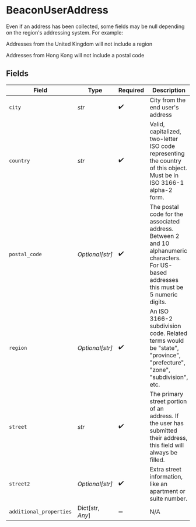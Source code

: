 # BeaconUserAddress

Even if an address has been collected, some fields may be null depending on the region's addressing system. For example:


Addresses from the United Kingdom will not include a region


Addresses from Hong Kong will not include a postal code


## Fields

| Field                                                                                                                                       | Type                                                                                                                                        | Required                                                                                                                                    | Description                                                                                                                                 | Example                                                                                                                                     |
| ------------------------------------------------------------------------------------------------------------------------------------------- | ------------------------------------------------------------------------------------------------------------------------------------------- | ------------------------------------------------------------------------------------------------------------------------------------------- | ------------------------------------------------------------------------------------------------------------------------------------------- | ------------------------------------------------------------------------------------------------------------------------------------------- |
| `city`                                                                                                                                      | *str*                                                                                                                                       | :heavy_check_mark:                                                                                                                          | City from the end user's address                                                                                                            | Pawnee                                                                                                                                      |
| `country`                                                                                                                                   | *str*                                                                                                                                       | :heavy_check_mark:                                                                                                                          | Valid, capitalized, two-letter ISO code representing the country of this object. Must be in ISO 3166-1 alpha-2 form.                        | US                                                                                                                                          |
| `postal_code`                                                                                                                               | *Optional[str]*                                                                                                                             | :heavy_check_mark:                                                                                                                          | The postal code for the associated address. Between 2 and 10 alphanumeric characters. For US-based addresses this must be 5 numeric digits. | 46001                                                                                                                                       |
| `region`                                                                                                                                    | *Optional[str]*                                                                                                                             | :heavy_check_mark:                                                                                                                          | An ISO 3166-2 subdivision code. Related terms would be "state", "province", "prefecture", "zone", "subdivision", etc.                       | IN                                                                                                                                          |
| `street`                                                                                                                                    | *str*                                                                                                                                       | :heavy_check_mark:                                                                                                                          | The primary street portion of an address. If the user has submitted their address, this field will always be filled.                        | 123 Main St.                                                                                                                                |
| `street2`                                                                                                                                   | *Optional[str]*                                                                                                                             | :heavy_check_mark:                                                                                                                          | Extra street information, like an apartment or suite number.                                                                                | Unit 42                                                                                                                                     |
| `additional_properties`                                                                                                                     | Dict[str, *Any*]                                                                                                                            | :heavy_minus_sign:                                                                                                                          | N/A                                                                                                                                         |                                                                                                                                             |